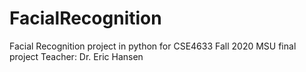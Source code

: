 # FacialRecognition
Facial Recognition project in python for CSE4633 Fall 2020 MSU final project
Teacher: Dr. Eric Hansen

